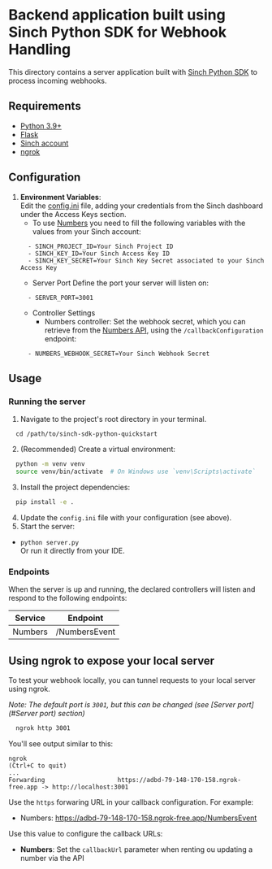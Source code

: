 # Backend application built using Sinch Python SDK for Webhook Handling

This directory contains a server application built with [Sinch Python SDK](https://github.com/sinch/sinch-sdk-python)
to process incoming webhooks.

## Requirements

- [Python 3.9+](https://www.python.org/)
- [Flask]()
- [Sinch account](https://dashboard.sinch.com/)
- [ngrok](https://ngrok.com/docs)

## Configuration

1. **Environment Variables**:  
   Edit the [config.ini](config.ini) file, adding your credentials from the Sinch dashboard under the Access Keys section.
   - To use [Numbers](https://developers.sinch.com/docs/numbers/) you need to fill the following variables 
   with the values from your Sinch account:
   ``` 
     - SINCH_PROJECT_ID=Your Sinch Project ID
     - SINCH_KEY_ID=Your Sinch Access Key ID
     - SINCH_KEY_SECRET=Your Sinch Key Secret associated to your Sinch Access Key
   ```
   - Server Port
   Define the port your server will listen on:
   ```
     - SERVER_PORT=3001
   ```
    - Controller Settings
      - Numbers controller: Set the webhook secret, which you can retrieve from the [Numbers API](https://developers.sinch.com/docs/numbers/api-reference/numbers/tag/Numbers-Callbacks/), 
        using the `/callbackConfiguration` endpoint:
   ```
     - NUMBERS_WEBHOOK_SECRET=Your Sinch Webhook Secret
   ```


## Usage

### Running the server


1. Navigate to the project's root directory in your terminal.
 ```
   cd /path/to/sinch-sdk-python-quickstart
 ```
2. (Recommended) Create a virtual environment:
 ``` bash
   python -m venv venv
   source venv/bin/activate  # On Windows use `venv\Scripts\activate`
 ```
3. Install the project dependencies:
 ``` bash
   pip install -e .
 ```
4. Update the `config.ini` file with your configuration (see above).
5. Start the server:
  - `python server.py`  
Or run it directly from your IDE.

### Endpoints

When the server is up and running, the declared controllers will listen and respond to the following endpoints:

| Service      | Endpoint           |
|--------------|--------------------|
| Numbers      | /NumbersEvent      |


## Using ngrok to expose your local server

To test your webhook locally, you can tunnel requests to your local server using ngrok.

*Note: The default port is `3001`, but this can be changed (see [Server port](#Server port) section)*

```bash
  ngrok http 3001
```

You'll see output similar to this:
```
ngrok                                                                           (Ctrl+C to quit)
...
Forwarding                    https://adbd-79-148-170-158.ngrok-free.app -> http://localhost:3001
```
Use the `https` forwaring URL in your callback configuration. For example:
 - Numbers: https://adbd-79-148-170-158.ngrok-free.app/NumbersEvent

Use this value to configure the callback URLs:
 - **Numbers**: Set the `callbackUrl` parameter when renting ou updating a number via the API
